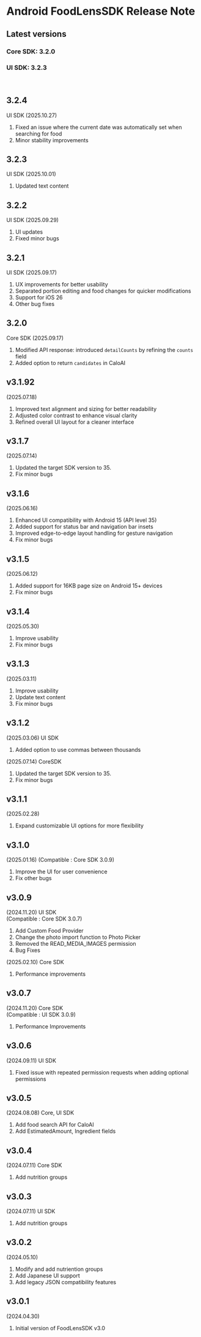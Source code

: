 # Android FoodLensSDK Release Note

## Latest versions
### Core SDK: 3.2.0
### UI SDK: 3.2.3

<br/>

## 3.2.4
UI SDK (2025.10.27)
1.	Fixed an issue where the current date was automatically set when searching for food
2.	Minor stability improvements

## 3.2.3   
UI SDK (2025.10.01)
1. Updated text content 

## 3.2.2   
UI SDK (2025.09.29)
1. UI updates  
2. Fixed minor bugs  

## 3.2.1
UI SDK (2025.09.17)
1. UX improvements for better usability  
2. Separated portion editing and food changes for quicker modifications  
3. Support for iOS 26  
4. Other bug fixes

## 3.2.0
Core SDK (2025.09.17)
1. Modified API response: introduced `detailCounts` by refining the `counts` field  
2. Added option to return `candidates` in CaloAI


## v3.1.92
(2025.07.18)
1. Improved text alignment and sizing for better readability
2. Adjusted color contrast to enhance visual clarity
3. Refined overall UI layout for a cleaner interface

## v3.1.7
(2025.07.14)
1. Updated the target SDK version to 35.
2. Fix minor bugs

## v3.1.6
(2025.06.16)
1. Enhanced UI compatibility with Android 15 (API level 35)  
2. Added support for status bar and navigation bar insets  
3. Improved edge-to-edge layout handling for gesture navigation
4. Fix minor bugs

## v3.1.5
(2025.06.12)
1. Added support for 16KB page size on Android 15+ devices
2. Fix minor bugs

## v3.1.4
(2025.05.30)  
1. Improve usability
2. Fix minor bugs

## v3.1.3
(2025.03.11)  
1. Improve usability  
2. Update text content  
3. Fix minor bugs  

## v3.1.2
(2025.03.06)
UI SDK
1. Added option to use commas between thousands

(2025.07.14)
CoreSDK
1. Updated the target SDK version to 35.
2. Fix minor bugs

## v3.1.1
(2025.02.28)
1. Expand customizable UI options for more flexibility

## v3.1.0
(2025.01.16)
(Compatible : Core SDK 3.0.9)
1. Improve the UI for user convenience
2. Fix other bugs

## v3.0.9
(2024.11.20)
UI SDK   
(Compatible : Core SDK 3.0.7)
1. Add Custom Food Provider
2. Change the photo import function to Photo Picker
3. Removed the READ_MEDIA_IMAGES permission
4. Bug Fixes

(2025.02.10)
Core SDK
1. Performance improvements

## v3.0.7
(2024.11.20)
Core SDK   
(Compatible : UI SDK 3.0.9)
1. Performance Improvements   

## v3.0.6
(2024.09.11)
UI SDK
1. Fixed issue with repeated permission requests when adding optional permissions

## v3.0.5
(2024.08.08)
Core, UI SDK
1. Add food search API for CaloAI
2. Add EstimatedAmount, Ingredient fields

## v3.0.4
(2024.07.11)
Core SDK
1. Add nutrition groups

## v3.0.3
(2024.07.11)
UI SDK
1. Add nutrition groups

## v3.0.2
(2024.05.10)
1. Modify and add nutriention groups
2. Add Japanese UI support
3. Add legacy JSON compatibility features
   
## v3.0.1
(2024.04.30)
1. Initial version of FoodLensSDK v3.0
